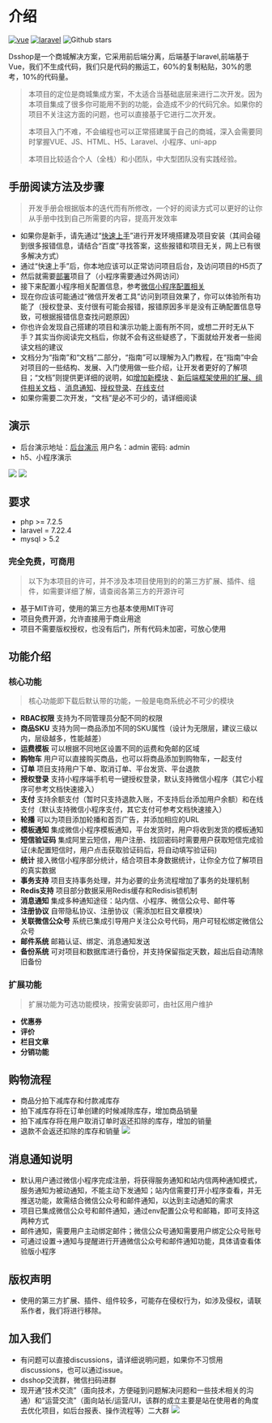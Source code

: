 # 介绍
[![vue](https://img.shields.io/badge/vue-2.6.10-brightgreen.svg "vue")](https://github.com/vuejs/vue "vue") [![laravel](https://img.shields.io/badge/laravel-7.22.4-brightgreen.svg "laravel")](https://github.com/laravel/laravel "laravel") ![Github stars](https://img.shields.io/github/stars/dspurl/dsshop.svg)

Dsshop是一个商城解决方案，它采用前后端分离，后端基于laravel,前端基于Vue，我们不生成代码，我们只是代码的搬运工，60%的复制粘贴，30%的思考，10%的代码量。
> 本项目的定位是商城集成方案，不太适合当基础底层来进行二次开发。因为本项目集成了很多你可能用不到的功能，会造成不少的代码冗余。如果你的项目不关注这方面的问题，也可以直接基于它进行二次开发。
> 
> 本项目入门不难，不会编程也可以正常搭建属于自己的商城，深入会需要同时掌握VUE、JS、HTML、H5、Laravel、小程序、uni-app
> 
> 本项目比较适合个人（全栈）和小团队，中大型团队没有实践经验。
## 手册阅读方法及步骤
> 开发手册会根据版本的迭代而有所修改，一个好的阅读方式可以更好的让你从手册中找到自己所需要的内容，提高开发效率
- 如果你是新手，请先通过“[快速上手](getting-started.html "快速上手")”进行开发环境搭建及项目安装（其间会碰到很多报错信息，请结合“百度”寻找答案，这些报错和项目无关，网上已有很多解决方式）
- 通过“快速上手”后，你本地应该可以正常访问项目后台，及访问项目的H5页了
- 然后就需要[部署](deploy.html "部署")项目了（小程序需要通过外网访问）
- 接下来配置小程序相关配置信息，参考[微信小程序配置相关](basic.html#微信小程序配置相关 "微信小程序配置相关")
- 现在你应该可能通过“微信开发者工具”访问到项目效果了，你可以体验所有功能了（授权登录、支付很有可能会报错，报错原因多半是没有正确配置信息导致，可根据报错信息查找问题原因）
- 你也许会发现自己搭建的项目和演示功能上面有所不同，或想二开时无从下手？其实当你阅读完文档后，你就不会有这些疑惑了，下面就给开发者一些阅读文档的建议
- 文档分为“指南”和“文档”二部分，“指南”可以理解为入门教程，在“指南”中会对项目的一些结构、发展、入门使用做一些介绍，让开发者更好的了解项目；“文档”则提供更详细的说明，如[增加新模块](../document/exploit.html "增加新模块") 、[新后端框架使用的扩展、组件相关文档](../document/third-party.html "新后端框架使用的扩展、组件相关文档") 、[消息通知](common.html "消息通知")、[授权登录](mini-authorization-login.html "授权登录")、[在线支付](payment.html "在线支付")
- 如果你需要二次开发，“文档”是必不可少的，请详细阅读

## 演示
- 后台演示地址：[后台演示](http://dsshop.dswjcms.com/admin "后台演示") 用户名：admin 密码: admin
- h5、小程序演示

![](/image/gh_e79e7cd855e7_258.jpg)
![](/image/13.png)
## 要求
- php >= 7.2.5
- laravel = 7.22.4
- mysql > 5.2
### 完全免费，可商用
> 以下为本项目的许可，并不涉及本项目使用到的的第三方扩展、插件、组件，如需要详细了解，请查阅各第三方的开源许可
- 基于MIT许可，使用的第三方也基本使用MIT许可
- 项目免费开源，允许直接用于商业用途
- 项目不需要版权授权，也没有后门，所有代码未加密，可放心使用
## 功能介绍
### 核心功能
> 核心功能即下载后默认带的功能，一般是电商系统必不可少的模块
- **RBAC权限** 支持为不同管理员分配不同的权限
- **商品SKU** 支持为同一商品添加不同的SKU属性（设计为无限层，建议三级以内，层级越多，性能越差）
- **运费模板** 可以根据不同地区设置不同的运费和免邮的区域
- **购物车** 用户可以直接购买商品，也可以将商品添加到购物车，一起支付
- **订单** 项目支持用户下单、取消订单、平台发货、平台退款
- **授权登录** 支持小程序端手机号一键授权登录，默认支持微信小程序（其它小程序可参考文档快速接入）
- **支付** 支持余额支付（暂时只支持退款入账，不支持后台添加用户余额）和在线支付（默认支持微信小程序支付，其它支付可参考文档快速接入）
- **轮播** 可以为项目添加轮播和首页广告，并添加相应的URL
- **模板通知** 集成微信小程序模板通知，平台发货时，用户将收到发货的模板通知
- **短信验证码** 集成阿里云短信，用户注册、找回密码时需要用户获取短信完成验证(未配置短信时，用户点击获取验证码后，将自动填写验证码)
- **统计** 接入微信小程序部分统计，结合项目本身数据统计，让你全方位了解项目的真实数据
- **事务支持** 项目支持事务处理，并为必要的业务流程增加了事务的处理机制
- **Redis支持** 项目部分数据采用Redis缓存和Redisis锁机制
- **消息通知** 集成多种通知途径：站内信、小程序、微信公众号、邮件等
- **注册协议** 自带隐私协议、注册协议（需添加栏目文章模块）
- **关联微信公众号** 系统已集成引导用户关注公众号代码，用户可轻松绑定微信公众号
- **邮件系统** 邮箱认证、绑定、消息通知发送
- **备份系统** 可对项目和数据库进行备份，并支持保留指定天数，超出后自动清除旧备份
### 扩展功能
> 扩展功能为可选功能模块，按需安装即可，由社区用户维护
- **优惠券**
- **评价**
- **栏目文章**
- **分销功能**
## 购物流程
- 商品分拍下减库存和付款减库存
- 拍下减库存将在订单创建的时候减除库存，增加商品销量
- 拍下减库存将在用户取消订单时返还扣除的库存，增加的销量
- 退款不会返还扣除的库存和销量
![](/image/10.png)

## 消息通知说明
- 默认用户通过微信小程序完成注册，将获得服务通知和站内信两种通知模式，服务通知为被动通知，不能主动下发通知；站内信需要打开小程序查看，并无推送功能，故需结合微信公众号和邮件通知，以达到主动通知的需求
- 项目已集成微信公众号和邮件通知，通过env配置公众号和邮箱，即可支持这两种方式
- 邮件通知，需要用户主动绑定邮件；微信公众号通知需要用户绑定公众号账号
- 可通过设置->通知与提醒进行开通微信公众号和邮件通知功能，具体请查看体验版小程序

## 版权声明
- 使用的第三方扩展、插件、组件较多，可能存在侵权行为，如涉及侵权，请联系作者，我们将进行移除。
## 加入我们
- 有问题可以直接discussions，请详细说明问题，如果你不习惯用discussions，也可以通过issue。
- dsshop交流群，微信扫码进群
- 现开通“技术交流”（面向技术，方便碰到问题解决问题和一些技术相关的沟通）和“运营交流”（面向站长/运营/UI，该群的成立主要是站在使用者的角度去优化项目，如后台报表、操作流程等）二大群
![](/image/12.png)